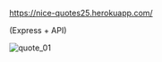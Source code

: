 https://nice-quotes25.herokuapp.com/

(Express + API)

![quote_01](https://user-images.githubusercontent.com/59493506/153573888-d3eb63bc-0f9d-4e7f-a768-d7b11f5f8ccb.jpg)
